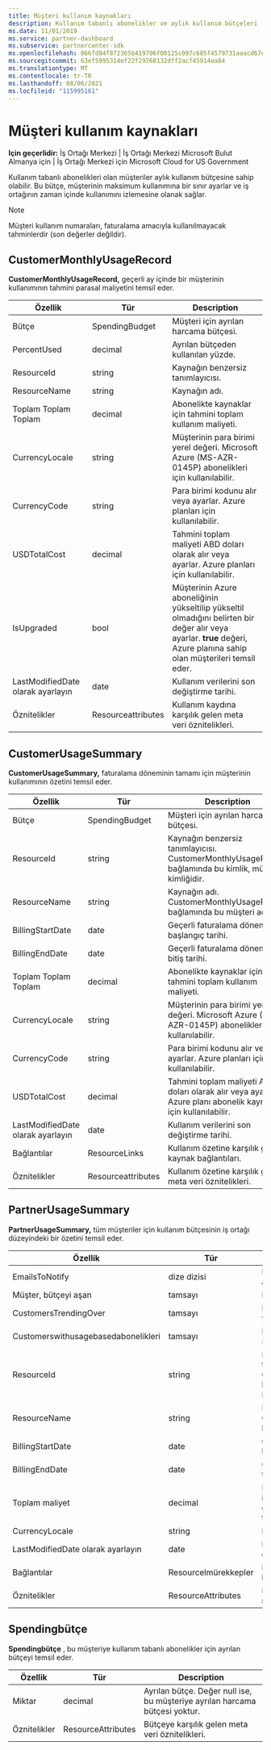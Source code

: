 ```yaml
---
title: Müşteri kullanım kaynakları
description: Kullanım tabanlı abonelikler ve aylık kullanım bütçeleri (CustomerMonthlyUsageRecord, CustomerUsageSummary, PartnerUsageSummary ve SpendingBudget dahil) olan müşteriler için kaynaklar.
ms.date: 11/01/2019
ms.service: partner-dashboard
ms.subservice: partnercenter-sdk
ms.openlocfilehash: 066fd84f872365b419796f00125c097c685f4579731aaacd67e826bf671bd789
ms.sourcegitcommit: 63ef5995314ef22f29768132dff2acf45914ea84
ms.translationtype: MT
ms.contentlocale: tr-TR
ms.lasthandoff: 08/06/2021
ms.locfileid: "115995161"
---
```

# <a name="customer-usage-resources"></a>Müşteri kullanım kaynakları

**Için geçerlidir:** İş Ortağı Merkezi | İş Ortağı Merkezi Microsoft Bulut Almanya için | İş Ortağı Merkezi için Microsoft Cloud for US Government

Kullanım tabanlı abonelikleri olan müşteriler aylık kullanım bütçesine sahip olabilir. Bu bütçe, müşterinin maksimum kullanımına bir sınır ayarlar ve iş ortağının zaman içinde kullanımını izlemesine olanak sağlar.

> [!NOTE]
> Müşteri kullanım numaraları, faturalama amacıyla kullanılmayacak tahminlerdir (son değerler değildir).

## <a name="customermonthlyusagerecord"></a>CustomerMonthlyUsageRecord

**CustomerMonthlyUsageRecord,** geçerli ay içinde bir müşterinin kullanımının tahmini parasal maliyetini temsil eder.

| Özellik         | Tür               | Description                                                              |
|------------------|--------------------|--------------------------------------------------------------------------|
| Bütçe           | SpendingBudget     | Müşteri için ayrılan harcama bütçesi.                          |
| PercentUsed      | decimal             | Ayrılan bütçeden kullanılan yüzde.                        |
| ResourceId       | string             | Kaynağın benzersiz tanımlayıcısı.                                   |
| ResourceName     | string             | Kaynağın adı.                                                |
| Toplam Toplam Toplam        | decimal             | Abonelikte kaynaklar için tahmini toplam kullanım maliyeti.|
| CurrencyLocale   | string             | Müşterinin para birimi yerel değeri. Microsoft Azure (MS-AZR-0145P) abonelikleri için kullanılabilir.            |
| CurrencyCode     | string             | Para birimi kodunu alır veya ayarlar. Azure planları için kullanılabilir.           |
| USDTotalCost     | decimal             | Tahmini toplam maliyeti ABD doları olarak alır veya ayarlar. Azure planları için kullanılabilir.                                         |
| IsUpgraded       | bool             | Müşterinin Azure aboneliğinin yükseltilip yükseltil olmadığını belirten bir değer alır veya ayarlar. **true** değeri, Azure planına sahip olan müşterileri temsil eder.                         |
| LastModifiedDate olarak ayarlayın | date               | Kullanım verilerini son değiştirme tarihi.                               |
| Öznitelikler       | Resourceattributes | Kullanım kaydına karşılık gelen meta veri öznitelikleri.               |

## <a name="customerusagesummary"></a>CustomerUsageSummary

**CustomerUsageSummary,** faturalama döneminin tamamı için müşterinin kullanımının özetini temsil eder.

| Özellik         | Tür               | Description                                                                                                      |
|------------------|--------------------|------------------------------------------------------------------------------------------------------------------|
| Bütçe           | SpendingBudget     | Müşteri için ayrılan harcama bütçesi.                                                                  |
| ResourceId       | string             | Kaynağın benzersiz tanımlayıcısı. CustomerMonthlyUsageRecord bağlamında bu kimlik, müşteri kimliğidir. |
| ResourceName     | string             | Kaynağın adı. CustomerMonthlyUsageRecord bağlamında bu müşteri adıdır.               |
| BillingStartDate | date               | Geçerli faturalama döneminin başlangıç tarihi.                                                                    |
| BillingEndDate   | date               | Geçerli faturalama döneminin bitiş tarihi.                                                                      |
| Toplam Toplam Toplam        | decimal             | Abonelikte kaynaklar için tahmini toplam kullanım maliyeti.                                         |
| CurrencyLocale   | string             | Müşterinin para birimi yerel değeri. Microsoft Azure (MS-AZR-0145P) abonelikleri için kullanılabilir.                                         |
| CurrencyCode     | string             | Para birimi kodunu alır veya ayarlar. Azure planları için kullanılabilir.                                         |
| USDTotalCost     | decimal             | Tahmini toplam maliyeti ABD doları olarak alır veya ayarlar. Azure planı abonelik kaynakları için kullanılabilir.                                         |
| LastModifiedDate olarak ayarlayın | date               | Kullanım verilerini son değiştirme tarihi.                                                                       |
| Bağlantılar            | ResourceLinks      | Kullanım özetine karşılık gelen kaynak bağlantıları.                                                           |
| Öznitelikler       | Resourceattributes | Kullanım özetine karşılık gelen meta veri öznitelikleri.                                                      |

## <a name="partnerusagesummary"></a>PartnerUsageSummary

**PartnerUsageSummary,** tüm müşteriler için kullanım bütçesinin iş ortağı düzeyindeki bir özetini temsil eder.

| Özellik         | Tür               | Description                                                                                                      |
|------------------|--------------------|------------------------------------------------------------------------------------------------------------------|
| EmailsToNotify   | dize dizisi   | Bildirimler için e-posta adresleri listesi.                                                                   |
| Müşter, bütçeyi aşan | tamsayı          | Bütçeyi alan müşterilerin sayısı.                                                                    |
| CustomersTrendingOver | tamsayı       | Bütçeyi üzerinden geçmek için yakın olan müşterilerin sayısı.                                                     |
| Customerswithusagebasedabonelikleri  | tamsayı | Kullanım tabanlı aboneliğe sahip müşterilerin sayısı.                                               |
| ResourceId       | string             | Kaynağın benzersiz tanımlayıcısı. CustomerMonthlyUsageRecord bağlamında bu KIMLIK müşteri KIMLIĞIDIR. |
| ResourceName     | string             | Kaynağın adı. CustomerMonthlyUsageRecord bağlamında, bu müşteri adıdır.               |
| BillingStartDate | date               | Geçerli fatura döneminin başlangıç tarihi.                                                                    |
| BillingEndDate   | date               | Geçerli fatura döneminin bitiş tarihi.                                                                      |
| Toplam maliyet        | decimal             | Fatura döneminin başından itibaren geçerli kullanıma bağlı olarak tüm müşteri kullanımının tahmini toplam maliyeti.      |
| CurrencyLocale   | string             | Para birimi yerel ayarı.                                                                                             |
| LastModifiedDate olarak ayarlayın | date               | Kullanım verilerinin son değiştirilme tarihi.                                                                       |
| Bağlantılar            | Resourcelmürekkepler      | Kullanım özetine karşılık gelen kaynak bağlantıları.                                                           |
| Öznitelikler       | ResourceAttributes | Kullanım özetine karşılık gelen meta veri öznitelikleri.                                                      |

## <a name="spendingbudget"></a>Spendingbütçe

**Spendingbütçe** , bu müşteriye kullanım tabanlı abonelikler için ayrılan bütçeyi temsil eder.

| Özellik   | Tür               | Description                                                                                         |
|------------|--------------------|-----------------------------------------------------------------------------------------------------|
| Miktar     | decimal             | Ayrılan bütçe. Değer null ise, bu müşteriye ayrılan harcama bütçesi yoktur. |
| Öznitelikler | ResourceAttributes | Bütçeye karşılık gelen meta veri öznitelikleri.                                                |
